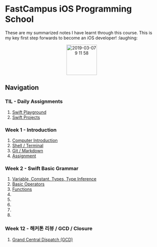 <h1> FastCampus iOS Programming School </h1>

<div>
These are my summarized notes I have learnt through this course. This is my key first step forwards to become an iOS developer! :laughing:
<p align="center">
<img width="100" alt="2019-03-07 9 11 58" src="https://user-images.githubusercontent.com/29372705/53955969-b51dd900-411d-11e9-9969-a5afba044a53.png">
</p>
</div>

<h2> Navigation </h2>

<h3> TIL - Daily Assignments <Swift> </h3>

1. [Swift Playground](https://github.com/doyeongkim/FastCampus_iOS_School/tree/master/Daily_Assignments/Playground)
2. [Swift Projects](https://github.com/doyeongkim/FastCampus_iOS_School/tree/master/Daily_Assignments/Project)

<h3> Week 1 - Introduction </h3>

1. [Computer Introduction](https://github.com/doyeongkim/FastCampus_iOS_School/tree/master/Lessons/Week-1/Course01)
2. [Shell / Terminal](https://github.com/doyeongkim/FastCampus_iOS_School/blob/master/Lessons/Week-1/Course02/README.md)
3. [Git / Markdown](https://github.com/doyeongkim/FastCampus_iOS_School/blob/master/Lessons/Week-1/Course03/README.md)
4. [Assignment](https://github.com/doyeongkim/FastCampus_iOS_School/blob/master/Lessons/Week-1/Assignment/README.md)

<h3> Week 2 - Swift Basic Grammar </h3>

1. [Variable, Constant, Types, Type Inference](https://github.com/doyeongkim/FastCampus_iOS_School/tree/master/Lessons/Week-2/Course01)
2. [Basic Operators](https://github.com/doyeongkim/FastCampus_iOS_School/tree/master/Lessons/Week-2/Course02)
3. [Functions](https://github.com/doyeongkim/FastCampus_iOS_School/tree/master/Lessons/Week-2/Course03)
4.
5.
6.
7.
8.

<h3> Week 12 - 해커톤 리뷰 / GCD / Closure </h3>

1. [Grand Central Dispatch (GCD)](https://github.com/doyeongkim/FastCampus_iOS_School/blob/master/Lessons/Week-12/Course01)
